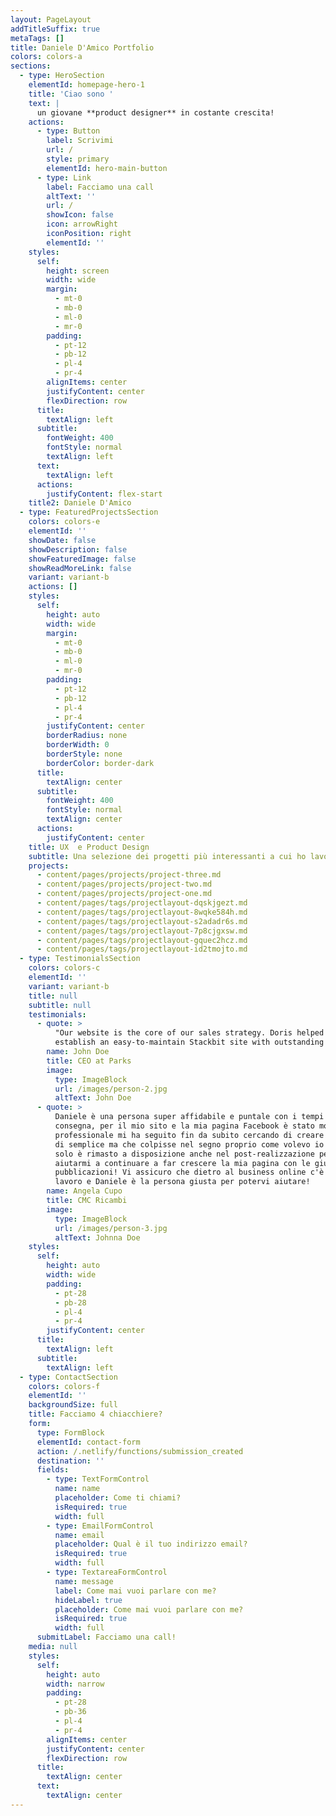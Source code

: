 ```yaml
---
layout: PageLayout
addTitleSuffix: true
metaTags: []
title: Daniele D'Amico Portfolio
colors: colors-a
sections:
  - type: HeroSection
    elementId: homepage-hero-1
    title: 'Ciao sono '
    text: |
      un giovane **product designer** in costante crescita!
    actions:
      - type: Button
        label: Scrivimi
        url: /
        style: primary
        elementId: hero-main-button
      - type: Link
        label: Facciamo una call
        altText: ''
        url: /
        showIcon: false
        icon: arrowRight
        iconPosition: right
        elementId: ''
    styles:
      self:
        height: screen
        width: wide
        margin:
          - mt-0
          - mb-0
          - ml-0
          - mr-0
        padding:
          - pt-12
          - pb-12
          - pl-4
          - pr-4
        alignItems: center
        justifyContent: center
        flexDirection: row
      title:
        textAlign: left
      subtitle:
        fontWeight: 400
        fontStyle: normal
        textAlign: left
      text:
        textAlign: left
      actions:
        justifyContent: flex-start
    title2: Daniele D'Amico
  - type: FeaturedProjectsSection
    colors: colors-e
    elementId: ''
    showDate: false
    showDescription: false
    showFeaturedImage: false
    showReadMoreLink: false
    variant: variant-b
    actions: []
    styles:
      self:
        height: auto
        width: wide
        margin:
          - mt-0
          - mb-0
          - ml-0
          - mr-0
        padding:
          - pt-12
          - pb-12
          - pl-4
          - pr-4
        justifyContent: center
        borderRadius: none
        borderWidth: 0
        borderStyle: none
        borderColor: border-dark
      title:
        textAlign: center
      subtitle:
        fontWeight: 400
        fontStyle: normal
        textAlign: center
      actions:
        justifyContent: center
    title: UX  e Product Design
    subtitle: Una selezione dei progetti più interessanti a cui ho lavorato
    projects:
      - content/pages/projects/project-three.md
      - content/pages/projects/project-two.md
      - content/pages/projects/project-one.md
      - content/pages/tags/projectlayout-dqskjgezt.md
      - content/pages/tags/projectlayout-8wqke584h.md
      - content/pages/tags/projectlayout-s2adadr6s.md
      - content/pages/tags/projectlayout-7p8cjgxsw.md
      - content/pages/tags/projectlayout-gquec2hcz.md
      - content/pages/tags/projectlayout-id2tmojto.md
  - type: TestimonialsSection
    colors: colors-c
    elementId: ''
    variant: variant-b
    title: null
    subtitle: null
    testimonials:
      - quote: >
          "Our website is the core of our sales strategy. Doris helped us
          establish an easy-to-maintain Stackbit site with outstanding visuals!"
        name: John Doe
        title: CEO at Parks
        image:
          type: ImageBlock
          url: /images/person-2.jpg
          altText: John Doe
      - quote: >
          Daniele è una persona super affidabile e puntale con i tempi di
          consegna, per il mio sito e la mia pagina Facebook è stato molto
          professionale mi ha seguito fin da subito cercando di creare qualcosa
          di semplice ma che colpisse nel segno proprio come volevo io e non
          solo è rimasto a disposizione anche nel post-realizzazione per
          aiutarmi a continuare a far crescere la mia pagina con le giuste
          pubblicazioni! Vi assicuro che dietro al business online c'è un grande
          lavoro e Daniele è la persona giusta per potervi aiutare!
        name: Angela Cupo
        title: CMC Ricambi
        image:
          type: ImageBlock
          url: /images/person-3.jpg
          altText: Johnna Doe
    styles:
      self:
        height: auto
        width: wide
        padding:
          - pt-28
          - pb-28
          - pl-4
          - pr-4
        justifyContent: center
      title:
        textAlign: left
      subtitle:
        textAlign: left
  - type: ContactSection
    colors: colors-f
    elementId: ''
    backgroundSize: full
    title: Facciamo 4 chiacchiere?
    form:
      type: FormBlock
      elementId: contact-form
      action: /.netlify/functions/submission_created
      destination: ''
      fields:
        - type: TextFormControl
          name: name
          placeholder: Come ti chiami?
          isRequired: true
          width: full
        - type: EmailFormControl
          name: email
          placeholder: Qual è il tuo indirizzo email?
          isRequired: true
          width: full
        - type: TextareaFormControl
          name: message
          label: Come mai vuoi parlare con me?
          hideLabel: true
          placeholder: Come mai vuoi parlare con me?
          isRequired: true
          width: full
      submitLabel: Facciamo una call!
    media: null
    styles:
      self:
        height: auto
        width: narrow
        padding:
          - pt-28
          - pb-36
          - pl-4
          - pr-4
        alignItems: center
        justifyContent: center
        flexDirection: row
      title:
        textAlign: center
      text:
        textAlign: center
---
```

